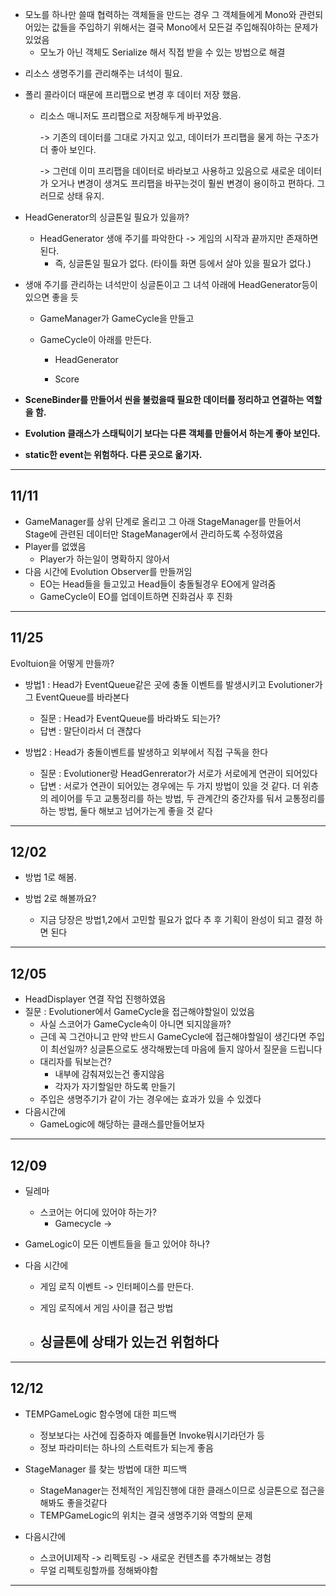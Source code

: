 - 모노를 하나만 쓸때 협력하는 객체들을 만드는 경우 그 객체들에게 Mono와 관련되어있는 값들을 주입하기 위해서는 결국 Mono에서 모든걸 주입해줘야하는 문제가 있었음
  - 모노가 아닌 객체도 Serialize 해서 직접 받을 수 있는 방법으로 해결

* 리소스 생명주기를 관리해주는 녀석이 필요.

* 폴리 콜라이더 때문에 프리팹으로 변경 후 데이터 저장 했음.

  * 리소스 매니저도 프리팹으로 저장해두게 바꾸었음.

    -> 기존의 데이터를 그대로 가지고 있고, 데이터가 프리팹을 물게 하는 구조가 더 좋아 보인다.

    -> 그런데 이미 프리팹을 데이터로 바라보고 사용하고 있음으로 새로운 데이터가 오거나 변경이 생겨도 프리팹을 바꾸는것이 훨씬 변경이 용이하고 편하다. 그러므로 상태 유지.

* HeadGenerator의 싱글톤일 필요가 있을까?

  * HeadGenerator 생애 주기를 파악한다 -> 게임의 시작과 끝까지만 존재하면 된다.
    * 즉, 싱글톤일 필요가 없다. (타이틀 화면 등에서 살아 있을 필요가 없다.)

* 생애 주기를 관리하는 녀석만이 싱글톤이고 그 녀석 아래에 HeadGenerator등이 있으면 좋을 듯

  * GameManager가 GameCycle을 만들고

  * GameCycle이 아래를 만든다.

    * HeadGenerator

    * Score

      

* **SceneBinder를 만들어서 씬을 불렀을때 필요한 데이터를 정리하고 연결하는 역할을 함.** 

* **Evolution 클래스가 스태틱이기 보다는 다른 객체를 만들어서 하는게 좋아 보인다.**

* **static한 event는 위험하다. 다른 곳으로 옮기자.**

---

## 11/11

- GameManager를 상위 단계로 올리고 그 아래 StageManager를 만들어서 Stage에 관련된 데이터만 StageManager에서 관리하도록 수정하였음
- Player를 없앴음
  - Player가 하는일이 명확하지 않아서
- 다음 시간에 Evolution Observer를 만들꺼임
  - EO는 Head들을 들고있고 Head들이 충돌될경우 EO에게 알려줌
  - GameCycle이 EO를 업데이트하면 진화검사 후 진화

---

## 11/25

Evoltuion을 어떻게 만들까?

- 방법1 : Head가 EventQueue같은 곳에 충돌 이벤트를 발생시키고 Evolutioner가 그 EventQueue를 바라본다
  - 질문 : Head가 EventQueue를 바라봐도 되는가?
  - 답변 : 말단이라서 더 괜찮다



- 방법2 : Head가 충돌이벤트를 발생하고 외부에서 직접 구독을 한다
  - 질문 : Evolutioner랑 HeadGenrerator가 서로가 서로에게 연관이 되어있다
  - 답변 : 서로가 연관이 되어있는 경우에는 두 가지 방법이 있을 것 같다. 더 위층의 레이어를 두고 교통정리를 하는 방법, 두 관계간의 중간자를 둬서 교통정리를 하는 방법, 둘다 해보고 넘어가는게 좋을 것 같다

---

## 12/02

* 방법 1로 해봄.

* 방법 2로 해볼까요?

  * 지금 당장은 방법1,2에서 고민할 필요가 없다 추 후 기획이 완성이 되고 결정 하면 된다

  

  
  
  

---

## 12/05

- HeadDisplayer 연결 작업 진행하였음
- 질문 : Evolutioner에서 GameCycle을 접근해야할일이 있었음
  - 사실 스코어가 GameCycle속이 아니면 되지않을까?
  - 근데 꼭 그건아니고 만약 반드시 GameCycle에 접근해야할일이 생긴다면 주입이 최선일까? 싱글톤으로도 생각해봤는데 마음에 들지 않아서 질문을 드립니다
  - 대리자를 둬보는건?
    - 내부에 감춰져있는건 좋지않음
    - 각자가 자기할일만 하도록 만들기
  - 주입은 생명주기가 같이 가는 경우에는 효과가 있을 수 있겠다
- 다음시간에
  - GameLogic에 해당하는 클래스를만들어보자

---

## 12/09

* 딜레마
  * 스코어는 어디에 있어야 하는가?
    * Gamecycle -> 
* GameLogic이 모든 이벤트들을 들고 있어야 하나?



* 다음 시간에

  * 게임 로직 이벤트 -> 인터페이스를 만든다.

  * 게임 로직에서 게임 사이클 접근 방법

  * ## **싱글톤에 상태가 있는건 위험하다**

---

## 12/12

- TEMPGameLogic 함수명에 대한 피드백
  - 정보보다는 사건에 집중하자 예를들면 Invoke뭐시기라던가 등
  - 정보 파라미터는 하나의 스트럭트가 되는게 좋음
- StageManager 를 찾는 방법에 대한 피드백
  - StageManager는 전체적인 게임진행에 대한 클래스이므로 싱글톤으로 접근을 해봐도 좋을것같다
  - TEMPGameLogic의 위치는 결국 생명주기와 역할의 문제



- 다음시간에
  - 스코어UI제작 -> 리펙토링 -> 새로운 컨텐츠를 추가해보는 경험
  - 무얼 리펙토링할까를 정해봐야함

----